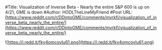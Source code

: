 #Title: Visualization of Inverse Beta - Nearly the entire S&P 600 is up on 4/21, GME is down
#Author: HODLTheLineMyFriend
#Post URL: [https://www.reddit.com/r/DDintoGME/comments/mvrkfi/visualization_of_inverse_beta_nearly_the_entire/](https://www.reddit.com/r/DDintoGME/comments/mvrkfi/visualization_of_inverse_beta_nearly_the_entire/)


![https://i.redd.it/fky4omcovlu61.png](https://i.redd.it/fky4omcovlu61.png)
